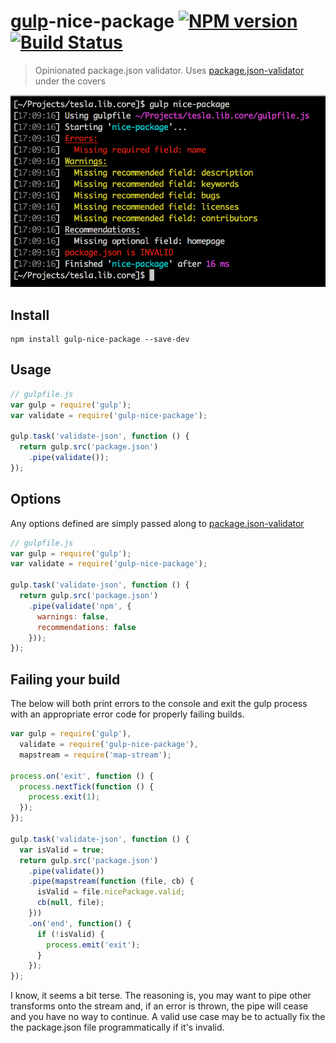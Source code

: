 # [gulp](http://gulpjs.com/)-nice-package [![NPM version][npm-image]][npm-url] [![Build Status][travis-image]][travis-url]

> Opinionated package.json validator. Uses [package.json-validator](https://github.com/gorillamania/package.json-validator) under the covers

![](screenshot.png)

## Install

```shell
npm install gulp-nice-package --save-dev
```

## Usage

```js
// gulpfile.js
var gulp = require('gulp');
var validate = require('gulp-nice-package');

gulp.task('validate-json', function () {
  return gulp.src('package.json')
    .pipe(validate());
});
```

## Options

Any options defined are simply passed along to 
[package.json-validator](https://github.com/gorillamania/package.json-validator#api)

```js
// gulpfile.js
var gulp = require('gulp');
var validate = require('gulp-nice-package');

gulp.task('validate-json', function () {
  return gulp.src('package.json')
    .pipe(validate('npm', {
      warnings: false,
      recommendations: false
    }));
});
```

## Failing your build

The below will both print errors to the console and exit the gulp process with an appropriate error code for
properly failing builds.

```js
var gulp = require('gulp'),
  validate = require('gulp-nice-package'),
  mapstream = require('map-stream');

process.on('exit', function () {
  process.nextTick(function () {
    process.exit(1);
  });
});

gulp.task('validate-json', function () {
  var isValid = true;
  return gulp.src('package.json')
    .pipe(validate())
    .pipe(mapstream(function (file, cb) {
      isValid = file.nicePackage.valid;
      cb(null, file);
    }))
    .on('end', function() {
      if (!isValid) {
        process.emit('exit');
      }
    });
});
```

I know, it seems a bit terse. The reasoning is, you may want to pipe other transforms onto the stream and, if an
error is thrown, the pipe will cease and you have no way to continue. A valid use case may be to actually fix the
the package.json file programmatically if it's invalid.

[npm-url]: https://npmjs.org/package/gulp-nice-package
[npm-image]: http://img.shields.io/npm/v/gulp-nice-package.svg
[travis-image]: https://travis-ci.org/chmontgomery/gulp-nice-package.svg?branch=master
[travis-url]: https://travis-ci.org/chmontgomery/gulp-nice-package